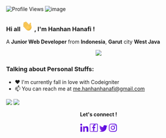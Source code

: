 ![Profile Views](https://gpvc.arturio.dev/hanhanhanafi)
![image](https://img.shields.io/github/followers/hanhanhanafi?label=follow&style=social)
### Hi all <img src="https://raw.githubusercontent.com/ABSphreak/ABSphreak/master/gifs/Hi.gif" width="30px"> , I'm Hanhan Hanafi !

A **Junior Web Developer** from **Indonesia**, **Garut** city **West Java**

<p align="center">
  <img src="https://media3.giphy.com/media/lT4AKdHB7OW3Z37GMH/giphy.webp" width="200">
</p>

### Talking about Personal Stuffs:
  - ❤️ I'm currently fall in love with Codeigniter
  - 📫 You can reach me at <a href="mailto:me.hanhanhanafi@gmail.com">me.hanhanhanafi@gmail.com</a>
<p>
    <img src="https://github-readme-stats.vercel.app/api?username=hanhanhanafi&show_icons=true&theme=tokyonight" height=178 />
    <img src="https://github-readme-stats.vercel.app/api/top-langs/?username=hanhanhanafi&layout=compact&theme=tokyonight" height=178 />
</p>
<p align="center">
    <b>Let's connect !</b><br>
    <br>
    <a href="https://www.linkedin.com/in/hanhan-hanapi-2b05741b0/" target="blank"><img alt="Hanafi LinkedIn" width="22px" src="https://github.com/hanhanhanafi/hanhanhanafi/blob/main/img/Untitled-1in.png" /></a>
    <a href="https://web.facebook.com/me.hanhanhanafi/" target="blank"><img alt="Hanafi Facebook" width="22px" src="https://github.com/hanhanhanafi/hanhanhanafi/blob/main/img/Untitled-fb.png" /></a>
    <a href="https://twitter.com/hanhanhanafi15" target="blank"><img alt="Hanafi Twitter" width="22px" src="https://github.com/hanhanhanafi/hanhanhanafi/blob/main/img/Untitled-4.png" /></a>
  <a href="https://instagram.com/me.hanhanhanafi" target="blank"><img alt="Hanafi Instagram" width="22px" src="https://github.com/hanhanhanafi/hanhanhanafi/blob/main/img/Untitled-3.png" /></a>
</p>
